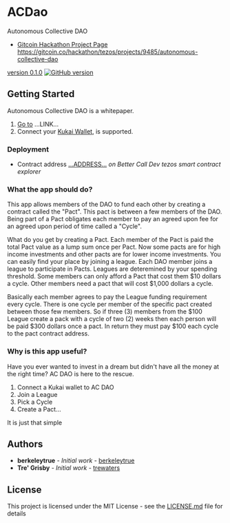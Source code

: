 # ACDao

Autonomous Collective DAO

* [Gitcoin Hackathon Project Page](https://gitcoin.co/hackathon/tezos/projects/9485/autonomous-collective-dao)
https://gitcoin.co/hackathon/tezos/projects/9485/autonomous-collective-dao

[version 0.1.0](https://badge.fury.io/hooks/github)
[![GitHub version](https://badge.fury.io/gh/Trewaters%2FACDao.svg)](https://badge.fury.io/gh/Trewaters%2FACDao)

## Getting Started

Autonomous Collective DAO is a whitepaper.

1. [Go to]() ...LINK...
2. Connect your [Kukai Wallet](https://wallet.kukai.app/), is supported.

### Deployment

* Contract address [...ADDRESS...](https://better-call.dev/florencenet/KT1Sk3bxiYznre9E9DejbCHHwfWseH47o4PN/)
*on Better Call Dev tezos smart contract explorer*

### What the app should do?

This app allows members of the DAO to fund each other by creating a contract called the "Pact". This pact is between a few members of the DAO. Being part of a Pact obligates each member to pay an agreed upon fee for an agreed upon period of time called a "Cycle".

What do you get by creating a Pact. Each member of the Pact is paid the total Pact value as a lump sum once per Pact. Now some pacts are for high income investments and other pacts are for lower income investments. You can easily find your place by joining a league. Each DAO member joins a league to participate in Pacts. Leagues are deteremined by your spending threshold. Some members can only afford a Pact that cost them $10 dollars a cycle. Other members need a pact that will cost $1,000 dollars a cycle.

Basically each member agrees to pay the League funding requirement every cycle. There is one cycle per member of the specific pact created between those few members. So if three (3) members from the $100 League create a pack with a cycle of two (2) weeks then each person will be paid $300 dollars once a pact. In return they must pay $100 each cycle to the pact contract address.


### Why is this app useful?

Have you ever wanted to invest in a dream but didn't have all the money at the right time? AC DAO is here to the rescue.

1. Connect a Kukai wallet to AC DAO
2. Join a League
3. Pick a Cycle
4. Create a Pact...

It is just that simple

## Authors

- **berkeleytrue** - _Initial work_ - [berkeleytrue](https://gitcoin.co/berkeleytrue)
- **Tre' Grisby** - _Initial work_ - [trewaters](https://gitcoin.co/trewaters)

## License

This project is licensed under the MIT License - see the [LICENSE.md](LICENSE.md) file for details